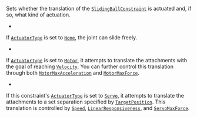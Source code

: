 Sets whether the translation of the [`SlidingBallConstraint`](https://create.roblox.com/docs/reference/engine/classes/SlidingBallConstraint) is
actuated and, if so, what kind of actuation.

- 

If [`ActuatorType`](https://create.roblox.com/docs/reference/engine/classes/SlidingBallConstraint) is set to
[`None`](https://create.roblox.com/docs/reference/engine/enums/ActuatorType), the joint can slide freely.

- 

If [`ActuatorType`](https://create.roblox.com/docs/reference/engine/classes/SlidingBallConstraint) is set to
[`Motor`](https://create.roblox.com/docs/reference/engine/enums/ActuatorType), it attempts to translate the attachments with
the goal of reaching [`Velocity`](https://create.roblox.com/docs/reference/engine/classes/SlidingBallConstraint). You can
further control this translation through both
[`MotorMaxAcceleration`](https://create.roblox.com/docs/reference/engine/classes/SlidingBallConstraint) and
[`MotorMaxForce`](https://create.roblox.com/docs/reference/engine/classes/SlidingBallConstraint).

- 

If this constraint's [`ActuatorType`](https://create.roblox.com/docs/reference/engine/classes/SlidingBallConstraint) is set
to [`Servo`](https://create.roblox.com/docs/reference/engine/enums/ActuatorType), it attempts to translate the attachments
to a set separation specified by
[`TargetPosition`](https://create.roblox.com/docs/reference/engine/classes/SlidingBallConstraint). This translation is
controlled by [`Speed`](https://create.roblox.com/docs/reference/engine/classes/SlidingBallConstraint),
[`LinearResponsiveness`](https://create.roblox.com/docs/reference/engine/classes/SlidingBallConstraint), and
[`ServoMaxForce`](https://create.roblox.com/docs/reference/engine/classes/SlidingBallConstraint).